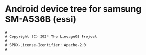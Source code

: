 # Android device tree for samsung SM-A536B (essi)

```
#
# Copyright (C) 2024 The LineageOS Project
#
# SPDX-License-Identifier: Apache-2.0
#
```
